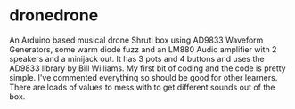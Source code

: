 # dronedrone
An Arduino based musical drone Shruti box using AD9833 Waveform Generators, some warm diode fuzz and an LM880 Audio amplifier with 2 speakers and a minijack out. It has 3 pots and 4 buttons and uses the AD9833 library by Bill Williams. My first bit of coding and the code is pretty simple. I've commented everything so should be good for other learners. There are loads of values to mess with to get different sounds out of the box.
